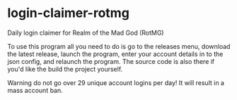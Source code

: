 # login-claimer-rotmg
Daily login claimer for Realm of the Mad God (RotMG)

To use this program all you need to do is go to the releases menu, download the latest release, launch the program, enter your account details in to the json config, and relaunch the program.
The source code is also there if you'd like the build the project yourself.

Warning do not go over 29 unique account logins per day! It will result in a mass account ban.
